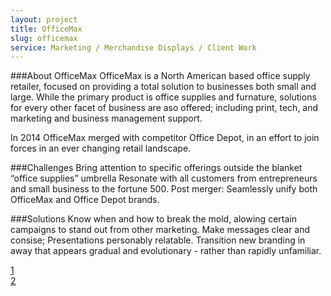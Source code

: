 ```yaml
---
layout: project
title: OfficeMax
slug: officemax
service: Marketing / Merchandise Displays / Client Work
---
```


###About OfficeMax
OfficeMax is a North American based office supply retailer, focused on providing a total solution to businesses both small and large.  While the primary product is office supplies and furnature, solutions for every other facet of business are aso offered; including print, tech, and marketing and business management support.

In 2014 OfficeMax merged with competitor Office Depot, in an effort to join forces in an ever changing retail landscape.

###Challenges
Bring attention to specific offerings outside the blanket “office supplies” umbrella
Resonate with all customers from entrepreneurs and small business to the fortune 500.
Post merger: Seamlessly unify both OfficeMax and Office Depot brands.

###Solutions
Know when and how to break the mold, alowing certain campaigns to stand out from other marketing.
Make messages clear and consise; Presentations personably relatable.
Transition new branding in away that appears gradual and evolutionary - rather than rapidly unfamiliar.

<div class="gallery">
  <div class="gallery-group">
    <a class="fancybox" rel="gallery" href="feastbeast-actionshot.jpg"><div class="image large-image" style="background-image:url('http://placeimg.com/1000/700/nature')"></div></a>
    <div class="small-image-group">
      <a class="fancybox" rel="gallery" href="http://fancyapps.com/fancybox/demo/1_b.jpg"><div class="image small-image" style="background-image:url('http://placeimg.com/1000/700/nature')">1</div></a>
      <a class="fancybox" rel="gallery" href="http://fancyapps.com/fancybox/demo/1_b.jpg"><div class="image small-image" style="background-image:url('http://placeimg.com/1000/700/nature')">2</div></a>
    </div>
  </div>
</div>
